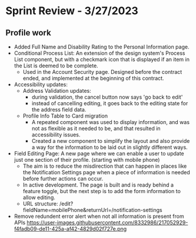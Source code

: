 # Sprint Review - 3/27/2023

## Profile work

- Added Full Name and Disability Rating to the Personal Information page. 
- Conditional Process List: An extension of the design system's Process List component, but with a checkmark icon that is displayed if an item in the List is deemed to be complete.
	- Used in the Account Security page. Designed before the contract ended, and implemented at the beginning of this contract.
- Accessibility updates:
	- Address Validation updates:
		- during validation, the cancel button now says 'go back to edit'
		- instead of cancelling editing, it goes back to the editing state for the address field data.
	- Profile Info Table to Card migration
		- A repeated component was used to display information, and was not as flexible as it needed to be, and that resulted in accessibility issues.
		- Created a new component to simplify the layout and also provide a way for the information to be laid out in slightly different ways.
- Field Editing Page: A new page where we can enable a user to update just one section of their profile. (starting with mobile phone)
	- The aim is to reduce the misdirection that can happen in places like the Notification Settings page when a piece of information is needed before further actions can occur.
	- In active development. The page is built and is ready behind a feature toggle, but the next step is to add the form information to allow editing.
	- URL structure:  /edit?fieldName=mobilePhone&returnUrl=/notification-settings
- Remove redundent error alert when not all information is present from APIs
	  https://user-images.githubusercontent.com/8332986/217052929-f4fadb09-de11-425a-af42-4829d02f727e.png
